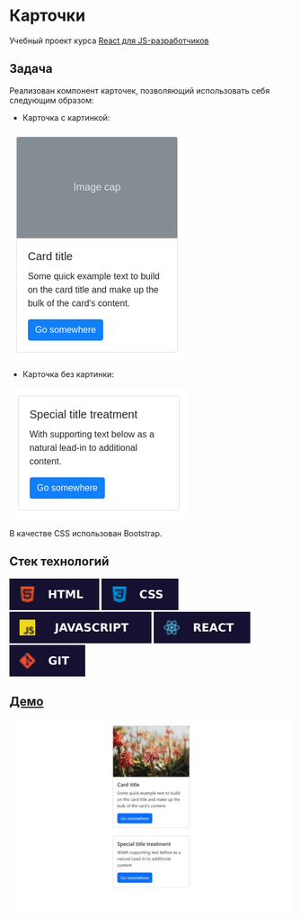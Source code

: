 # Карточки

Учебный проект курса [React для JS-разработчиков](https://netology.ru/programs/react)

## **Задача**

Реализован компонент карточек, позволяющий использовать себя следующим образом:

- Карточка с картинкой: 

![preview](./public/images/card1.png)
- Карточка без картинки: 

![preview](./public/images/card2.png)

В качестве CSS использован Bootstrap.

## **Стек технологий**

![HTML](./public/images/html.svg)
![CSS](./public/images/css.svg)
![JS](./public/images/js.svg)
![REACT](./public/images/react.svg)
![GIT](./public/images/git.svg)

## [**Демо**](https://cards-umber-gamma.vercel.app/)

![demo](./public/images/demo.jpg)
